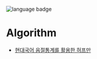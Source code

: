 ![language badge](https://img.shields.io/badge/language-python-blue)
# Algorithm


- [현대국어 음절통계를 활용한 허프만 ](URL "URL 제목")
